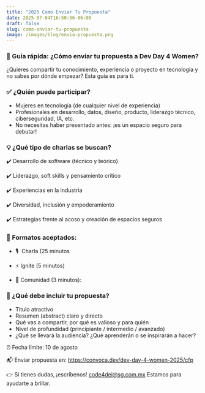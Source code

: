 ```yaml
---
title: "2025 Como Enviar Tu Propuesta"
date: 2025-07-04T16:50:56-06:00
draft: false
slug: como-enviar-tu-propuesta
image: /images/blog/envia-propuesta.png
---
```



<h3>📝 Guía rápida: ¿Cómo enviar tu propuesta a Dev Day 4 Women?</h3>

¿Quieres compartir tu conocimiento, experiencia o proyecto en tecnología y no sabes por dónde empezar? Esta guía es para ti.

<h3>✅ ¿Quién puede participar?</h3>

 * Mujeres en tecnología (de cualquier nivel de experiencia)
 * Profesionales en desarrollo, datos, diseño, producto, liderazgo técnico, ciberseguridad, IA, etc.
 * No necesitas haber presentado antes: ¡es un espacio seguro para debutar!

<h3>💡 ¿Qué tipo de charlas se buscan?</h3>

✔️ Desarrollo de software (técnico y teórico)

✔️ Liderazgo, soft skills y pensamiento crítico

✔️ Experiencias en la industria

✔️ Diversidad, inclusión y empoderamiento

✔️ Estrategias frente al acoso y creación de espacios seguros

<h3>🎤 Formatos aceptados:</h3>

 * 🎙 ️ Charla (25 minutos

 * ⚡ Ignite (5 minutos)

 * 👥 Comunidad (3 minutos):

<h3>📄 ¿Qué debe incluir tu propuesta?</h3>

 * Título atractivo
 * Resumen (abstract) claro y directo
 * Qué vas a compartir, por qué es valioso y para quién
 * Nivel de profundidad (principiante / intermedio / avanzado)
 * ¿Qué se llevará la audiencia? ¿Qué aprenderán o se inspirarán a hacer?

⏰ Fecha límite: 10 de agosto

📬 Enviar propuesta en: https://convoca.dev/dev-day-4-women-2025/cfp

👉 Si tienes dudas, ¡escríbenos! code4dei@sg.com.mx Estamos para ayudarte a brillar.

